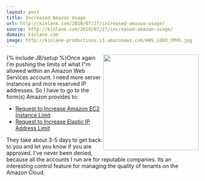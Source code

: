 ```yaml
---
layout: post
title: Increased Amazon Usage
url: http://kinlane.com/2010/07/27/increased-amazon-usage/
source: http://kinlane.com/2010/07/27/increased-amazon-usage/
domain: kinlane.com
image: http://kinlane-productions.s3.amazonaws.com/AWS_LOGO_CMYK.jpg
---
```

{% include JB/setup %}<img class="alignnone c1" title="Amazon Web Services" src="http://kinlane-productions.s3.amazonaws.com/AWS_LOGO_CMYK.jpg" alt="" width="250" align="right" />Once again I'm pushing the limits of what I"m allowed within an Amazon Web Services account. I need more server instances and more reserved IP addresses. So I have to go to the form(s) Amazon provides to:
<ul class="mainlist">
     <li>
          <a href="http://aws.amazon.com/contact-us/ec2-request/" target="_blank">Request to Increase Amazon EC2 Instance Limit</a>
     </li>
     <li>
          <a href="http://aws.amazon.com/contact-us/eip_limit_request/" target="_blank">Request to Increase Elastic IP Address Limit</a>
     </li>
</ul>They take about 3-5 days to get back to you and let you know if you are approved. I've never been denied, because all the accounts I run are for reputable companies. Its an interesting control feature for managing the quality of tenants on the Amazon Cloud.
